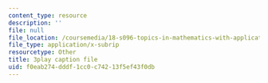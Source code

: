 ```yaml
---
content_type: resource
description: ''
file: null
file_location: /coursemedia/18-s096-topics-in-mathematics-with-applications-in-finance-fall-2013/f0eab274dddf1cc0c74213f5ef43f0db_bKmcRfE3I6E.srt
file_type: application/x-subrip
resourcetype: Other
title: 3play caption file
uid: f0eab274-dddf-1cc0-c742-13f5ef43f0db
---
```

